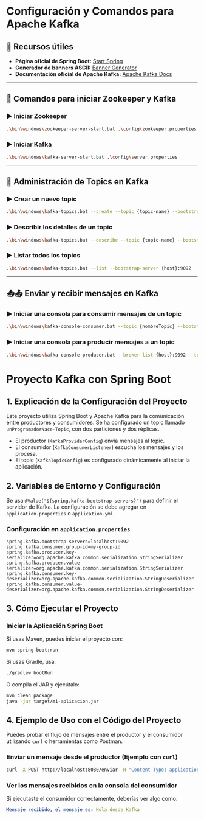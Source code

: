 # Configuración y Comandos para Apache Kafka

## 📌 Recursos útiles

- **Página oficial de Spring Boot:** [Start Spring](https://start.spring.io/)
- **Generador de banners ASCII:** [Banner Generator](https://devops.datenkollektiv.de/banner.txt/index.html)
- **Documentación oficial de Apache Kafka:** [Apache Kafka Docs](https://kafka.apache.org/)

---

## 🔶 Comandos para iniciar Zookeeper y Kafka

### ▶️ Iniciar Zookeeper
```sh
.\bin\windows\zookeeper-server-start.bat .\config\zookeeper.properties
```

### ▶️ Iniciar Kafka
```sh
.\bin\windows\kafka-server-start.bat .\config\server.properties
```

---

## 🔄 Administración de Topics en Kafka

### ▶️ Crear un nuevo topic
```sh
.\bin\windows\kafka-topics.bat --create --topic {topic-name} --bootstrap-server {host}:9092
```

### ▶️ Describir los detalles de un topic
```sh
.\bin\windows\kafka-topics.bat --describe --topic {topic-name} --bootstrap-server {host}:9092
```

### ▶️ Listar todos los topics
```sh
.\bin\windows\kafka-topics.bat --list --bootstrap-server {host}:9092
```

---

## 📥📤 Enviar y recibir mensajes en Kafka

### ▶️ Iniciar una consola para consumir mensajes de un topic
```sh
.\bin\windows\kafka-console-consumer.bat --topic {nombreTopic} --bootstrap-server {host}:9092
```

### ▶️ Iniciar una consola para producir mensajes a un topic
```sh
.\bin\windows\kafka-console-producer.bat --broker-list {host}:9092 --topic {topic-name}
```


# Proyecto Kafka con Spring Boot

## 1. Explicación de la Configuración del Proyecto

Este proyecto utiliza Spring Boot y Apache Kafka para la comunicación entre productores y consumidores. Se ha configurado un topic llamado `unProgramadorNace-Topic`, con dos particiones y dos réplicas.

- El productor (`KafkaProviderConfig`) envía mensajes al topic.
- El consumidor (`KafkaConsumerListener`) escucha los mensajes y los procesa.
- El topic (`KafkaTopicConfig`) es configurado dinámicamente al iniciar la aplicación.

## 2. Variables de Entorno y Configuración

Se usa `@Value("${spring.kafka.bootstrap-servers}")` para definir el servidor de Kafka. La configuración se debe agregar en `application.properties` o `application.yml`.

### Configuración en `application.properties`
```properties
spring.kafka.bootstrap-servers=localhost:9092
spring.kafka.consumer.group-id=my-group-id
spring.kafka.producer.key-serializer=org.apache.kafka.common.serialization.StringSerializer
spring.kafka.producer.value-serializer=org.apache.kafka.common.serialization.StringSerializer
spring.kafka.consumer.key-deserializer=org.apache.kafka.common.serialization.StringDeserializer
spring.kafka.consumer.value-deserializer=org.apache.kafka.common.serialization.StringDeserializer
```

## 3. Cómo Ejecutar el Proyecto

### Iniciar la Aplicación Spring Boot

Si usas Maven, puedes iniciar el proyecto con:
```sh
mvn spring-boot:run
```

Si usas Gradle, usa:
```sh
./gradlew bootRun
```

O compila el JAR y ejecútalo:
```sh
mvn clean package
java -jar target/mi-aplicacion.jar
```

## 4. Ejemplo de Uso con el Código del Proyecto

Puedes probar el flujo de mensajes entre el productor y el consumidor utilizando `curl` o herramientas como Postman.

### Enviar un mensaje desde el productor (Ejemplo con `curl`)
```sh
curl -X POST http://localhost:8080/enviar -H "Content-Type: application/json" -d '{"mensaje": "Hola desde Kafka"}'
```

### Ver los mensajes recibidos en la consola del consumidor
Si ejecutaste el consumidor correctamente, deberías ver algo como:
```yaml
Mensaje recibido, el mensaje es: Hola desde Kafka
```


